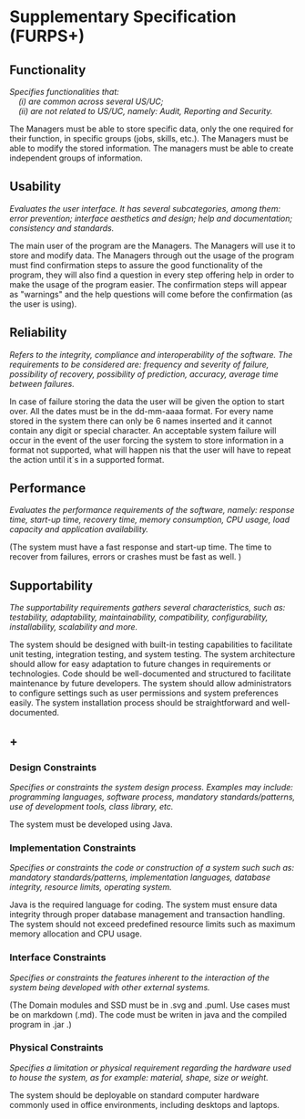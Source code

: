 # Supplementary Specification (FURPS+)

## Functionality

_Specifies functionalities that:  
&nbsp; &nbsp; (i) are common across several US/UC;  
&nbsp; &nbsp; (ii) are not related to US/UC, namely: Audit, Reporting and Security._

The Managers must be able to store specific data, only the one required for their function, in specific groups (jobs, skills, etc.). 
The Managers must be able to modify the stored information.
The managers must be able to create independent groups of information.

 


## Usability

_Evaluates the user interface. It has several subcategories,
among them: error prevention; interface aesthetics and design; help and
documentation; consistency and standards._

The main user of the program are the Managers. 
The Managers will use it to store and modify data. 
The Managers through out the usage of the program must find confirmation steps to assure the good functionality of the program, they will also find a question in every step offering help in order to make the usage of the program easier. The confirmation steps will appear as "warnings" and the help questions will come before the confirmation (as the user is using).


## Reliability

_Refers to the integrity, compliance and interoperability of the software. The requirements to be considered are: frequency and severity of failure, possibility of recovery, possibility of prediction, accuracy, average time between failures._

In case of failure storing the data the user will be given the option to start over.
All the dates must be in the dd-mm-aaaa format.
For every name stored in the system there can only be 6 names inserted and it cannot contain any digit or special character.
An acceptable system failure will occur in the event of the user forcing the system to store information in a format not supported, what will happen nis that the user will have to repeat the action until it´s in a supported format.

## Performance

_Evaluates the performance requirements of the software, namely: response time, start-up time, recovery time, memory consumption, CPU usage, load capacity and application availability._

(The system must have a fast response and start-up time. The time to recover from failures, errors or crashes must be fast as well. )

## Supportability

_The supportability requirements gathers several characteristics, such as:
testability, adaptability, maintainability, compatibility,
configurability, installability, scalability and more._

The system should be designed with built-in testing capabilities to facilitate unit testing, integration testing, and system testing.
The system architecture should allow for easy adaptation to future changes in requirements or technologies.
Code should be well-documented and structured to facilitate maintenance by future developers.
The system should allow administrators to configure settings such as user permissions and system preferences easily.
The system installation process should be straightforward and well-documented.

## +

### Design Constraints

_Specifies or constraints the system design process. Examples may include: programming languages, software process, mandatory standards/patterns, use of development tools, class library, etc._

The system must be developed using Java.

### Implementation Constraints

_Specifies or constraints the code or construction of a system such
such as: mandatory standards/patterns, implementation languages,
database integrity, resource limits, operating system._

Java is the required language for coding.
The system must ensure data integrity through proper database management and transaction handling.
The system should not exceed predefined resource limits such as maximum memory allocation and CPU usage.

### Interface Constraints

_Specifies or constraints the features inherent to the interaction of the
system being developed with other external systems._

(The Domain modules and SSD must be in .svg and .puml. Use cases must be on markdown (.md). The code must be writen in java and the compiled program in .jar .)

### Physical Constraints

_Specifies a limitation or physical requirement regarding the hardware used to house the system, as for example: material, shape, size or weight._

The system should be deployable on standard computer hardware commonly used in office environments, including desktops and laptops.